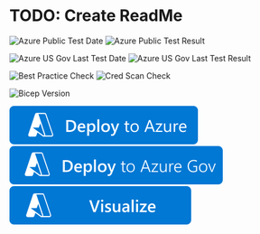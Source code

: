 # TODO: Create ReadMe

![Azure Public Test Date](https://azurequickstartsservice.blob.core.windows.net/badges/quickstarts/microsoft.storage/deployment-script-with-storage/PublicLastTestDate.svg)
![Azure Public Test Result](https://azurequickstartsservice.blob.core.windows.net/badges/quickstarts/microsoft.storage/deployment-script-with-storage/PublicDeployment.svg)

![Azure US Gov Last Test Date](https://azurequickstartsservice.blob.core.windows.net/badges/quickstarts/microsoft.storage/deployment-script-with-storage/FairfaxLastTestDate.svg)
![Azure US Gov Last Test Result](https://azurequickstartsservice.blob.core.windows.net/badges/quickstarts/microsoft.storage/deployment-script-with-storage/FairfaxDeployment.svg)

![Best Practice Check](https://azurequickstartsservice.blob.core.windows.net/badges/quickstarts/microsoft.storage/deployment-script-with-storage/BestPracticeResult.svg)
![Cred Scan Check](https://azurequickstartsservice.blob.core.windows.net/badges/quickstarts/microsoft.storage/deployment-script-with-storage/CredScanResult.svg)

![Bicep Version](https://azurequickstartsservice.blob.core.windows.net/badges/quickstarts/microsoft.storage/deployment-script-with-storage/BicepVersion.svg)

[![Deploy To Azure](https://raw.githubusercontent.com/Azure/azure-quickstart-templates/master/1-CONTRIBUTION-GUIDE/images/deploytoazure.svg?sanitize=true)](https://portal.azure.com/#create/Microsoft.Template/uri/https%3A%2F%2Fraw.githubusercontent.com%2FAzure%2Fazure-quickstart-templates%2Fmaster%2Fquickstarts%2Fmicrosoft.storage%2Fdeployment-script-with-storage%2Fazuredeploy.json)
[![Deploy To Azure US Gov](https://raw.githubusercontent.com/Azure/azure-quickstart-templates/master/1-CONTRIBUTION-GUIDE/images/deploytoazuregov.svg?sanitize=true)](https://portal.azure.us/#create/Microsoft.Template/uri/https%3A%2F%2Fraw.githubusercontent.com%2FAzure%2Fazure-quickstart-templates%2Fmaster%2Fquickstarts%2Fmicrosoft.storage%2Fdeployment-script-with-storage%2Fazuredeploy.json)
[![Visualize](https://raw.githubusercontent.com/Azure/azure-quickstart-templates/master/1-CONTRIBUTION-GUIDE/images/visualizebutton.svg?sanitize=true)](http://armviz.io/#/?load=https%3A%2F%2Fraw.githubusercontent.com%2FAzure%2Fazure-quickstart-templates%2Fmaster%2Fquickstarts%2Fmicrosoft.storage%2Fdeployment-script-with-storage%2Fazuredeploy.json)


